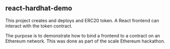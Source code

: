 ## react-hardhat-demo

This project creates and deploys and ERC20 token.  A React frontend can interact with the token contract.  

The purpose is to demonstrate how to bind a frontend to a contract on an Ethereum network.  This was done as part of the scale Ethereum hackathon.
